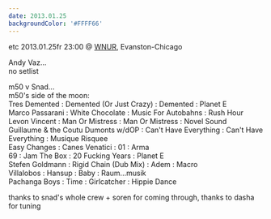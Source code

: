 ```yaml
---
date: 2013.01.25
backgroundColor: '#FFFF66'
---
```


etc 2013.01.25fr 23:00 @ [WNUR](http://www.wnur.org/), Evanston-Chicago  

Andy Vaz...  
no setlist  

m50 v Snad...  
m50's side of the moon:  
Tres Demented : Demented (Or Just Crazy) : Demented : Planet E  
Marco Passarani : White Chocolate : Music For Autobahns : Rush Hour  
Levon Vincent : Man Or Mistress : Man Or Mistress : Novel Sound  
Guillaume & the Coutu Dumonts w/dOP : Can't Have Everything : Can't Have Everything : Musique Risquee  
Easy Changes : Canes Venatici : 01 : Arma  
69 : Jam The Box : 20 Fucking Years : Planet E  
Stefen Goldmann : Rigid Chain (Dub Mix) : Adem : Macro  
Villalobos : Hansup : Baby : Raum...musik  
Pachanga Boys : Time : Girlcatcher : Hippie Dance  

thanks to snad's whole crew + soren for coming through, thanks to dasha for tuning